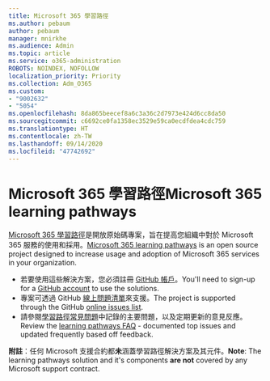 ```yaml
---
title: Microsoft 365 學習路徑
ms.author: pebaum
author: pebaum
manager: mnirkhe
ms.audience: Admin
ms.topic: article
ms.service: o365-administration
ROBOTS: NOINDEX, NOFOLLOW
localization_priority: Priority
ms.collection: Adm_O365
ms.custom:
- "9002632"
- "5054"
ms.openlocfilehash: 8da865beecef8a6c3a36c2d7973e424d6cc8da50
ms.sourcegitcommit: c6692ce0fa1358ec3529e59ca0ecdfdea4cdc759
ms.translationtype: HT
ms.contentlocale: zh-TW
ms.lasthandoff: 09/14/2020
ms.locfileid: "47742692"
---
```

# <a name="microsoft-365-learning-pathways"></a><span data-ttu-id="d7139-102">Microsoft 365 學習路徑</span><span class="sxs-lookup"><span data-stu-id="d7139-102">Microsoft 365 learning pathways</span></span>

<span data-ttu-id="d7139-103">[Microsoft 365 學習路徑](https://docs.microsoft.com/office365/customlearning/)是開放原始碼專案，旨在提高您組織中對於 Microsoft 365 服務的使用和採用。</span><span class="sxs-lookup"><span data-stu-id="d7139-103">[Microsoft 365 learning pathways](https://docs.microsoft.com/office365/customlearning/) is an open source project designed to increase usage and adoption of Microsoft 365 services in your organization.</span></span>

- <span data-ttu-id="d7139-104">若要使用這些解決方案，您必須註冊 [GitHub 帳戶](https://aka.ms/joingithub)。</span><span class="sxs-lookup"><span data-stu-id="d7139-104">You'll need to sign-up for a [GitHub account](https://aka.ms/joingithub) to use the solutions.</span></span>
- <span data-ttu-id="d7139-105">專案可透過 GitHub [線上問題清單](https://aka.ms/CustomLearningHelp)來支援。</span><span class="sxs-lookup"><span data-stu-id="d7139-105">The project is supported through the GitHub [online issues list](https://aka.ms/CustomLearningHelp).</span></span>
- <span data-ttu-id="d7139-106">請參閱[學習路徑常見問題](https://docs.microsoft.com/office365/customlearning/faq)中記錄的主要問題，以及定期更新的意見反應。</span><span class="sxs-lookup"><span data-stu-id="d7139-106">Review the [learning pathways FAQ](https://docs.microsoft.com/office365/customlearning/faq) - documented top issues and updated frequently based off feedback.</span></span>

<span data-ttu-id="d7139-107">**附註**：任何 Microsoft 支援合約都**未**涵蓋學習路徑解決方案及其元件。</span><span class="sxs-lookup"><span data-stu-id="d7139-107">**Note**: The learning pathways solution and it's components **are not** covered by any Microsoft support contract.</span></span>

